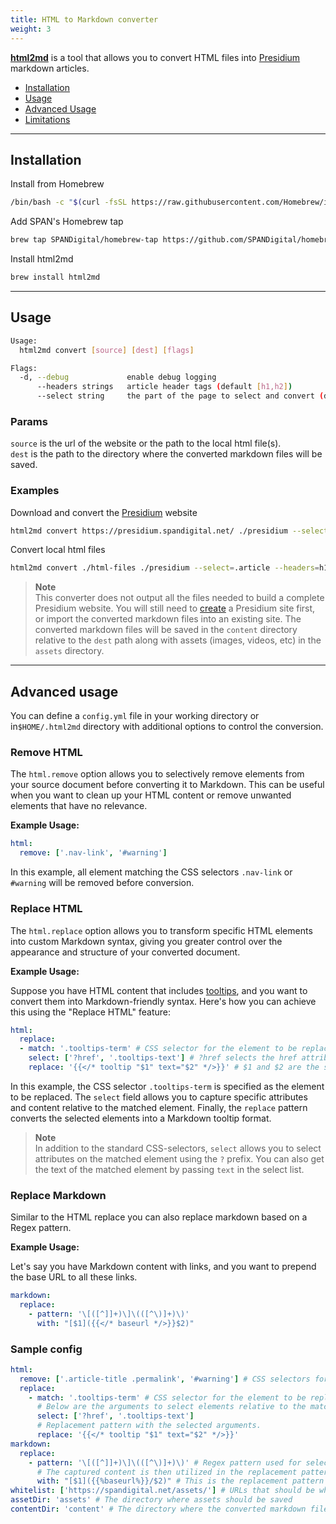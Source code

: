 ```yaml
---
title: HTML to Markdown converter
weight: 3
---
```


**[html2md](https://github.com/SPANDigital/presidium-html)** is a tool that allows you to convert HTML files into [Presidium](https://presidium.spandigital.net/) markdown articles.

* [Installation](#installation)
* [Usage](#usage)
* [Advanced Usage](#advanced-usage)
* [Limitations](#limitations)

---


## Installation

Install from Homebrew

```bash
/bin/bash -c "$(curl -fsSL https://raw.githubusercontent.com/Homebrew/install/master/install.sh)"
```

Add SPAN's Homebrew tap
```bash
brew tap SPANDigital/homebrew-tap https://github.com/SPANDigital/homebrew-tap.git
```

Install html2md
```bash
brew install html2md
```

---

## Usage
```bash
Usage:
  html2md convert [source] [dest] [flags]

Flags:
  -d, --debug             enable debug logging
      --headers strings   article header tags (default [h1,h2])
      --select string     the part of the page to select and convert (default "body")
```

### Params
`source` is the url of the website or the path to the local html file(s).  
`dest` is the path to the directory where the converted markdown files will be saved.

### Examples
Download and convert the [Presidium](https://presidium.spandigital.net/) website
```bash
html2md convert https://presidium.spandigital.net/ ./presidium --select="#presidium-content"
```

Convert local html files
```bash
html2md convert ./html-files ./presidium --select=.article --headers=h1
```

> **Note**  
> This converter does not output all the files needed to build a complete Presidium website. You will still need to [create](https://presidium.spandigital.net/getting-started/) a Presidium site first, or import the converted markdown files into an existing site.
> The converted markdown files will be saved in the `content` directory relative to the `dest` path along with assets (images, videos, etc) in the `assets` directory.
---

## Advanced usage


You can define a `config.yml` file in your working directory or in`$HOME/.html2md` directory with additional options to control the conversion.

### Remove HTML

The `html.remove` option allows you to selectively remove elements from your source document before converting it to Markdown. 
This can be useful when you want to clean up your HTML content or remove unwanted elements that have no relevance.

**Example Usage:**

```yaml
html:
  remove: ['.nav-link', '#warning']

```

In this example, all element matching the CSS selectors `.nav-link` or `#warning` will be removed before conversion.

### Replace HTML
The `html.replace` option allows you to transform specific HTML elements into custom Markdown syntax, giving you greater control over the appearance and structure of your converted document.

**Example Usage:**

Suppose you have HTML content that includes [tooltips](https://presidium.spandigital.net/reference/markdown/#tooltips), and you want to convert them into Markdown-friendly syntax. Here's how you can achieve this using the "Replace HTML" feature:
```yaml
html:
  replace:
  - match: '.tooltips-term' # CSS selector for the element to be replaced
    select: ['?href', '.tooltips-text'] # ?href selects the href attribute of the matched element, .tooltips-text selects the content of a child element with the class "tooltips-text"
    replace: '{{</* tooltip "$1" text="$2" */>}}' # $1 and $2 are the selected elements
```

In this example, the CSS selector `.tooltips-term` is specified as the element to be replaced. The `select` field allows you to capture specific attributes and content relative to the matched element. Finally, the `replace` pattern converts the selected elements into a Markdown tooltip format.

> **Note**  
> In addition to the standard CSS-selectors, `select` allows you to select attributes on the matched element using the `?` prefix. 
> You can also get the text of the matched element by passing `text` in the select list.

### Replace Markdown
Similar to the HTML replace you can also replace markdown based on a Regex pattern.

**Example Usage:**

Let's say you have Markdown content with links, and you want to prepend the base URL to all these links.
```yaml
markdown:
  replace:
    - pattern: '\[([^]]+)\]\(([^\)]+)\)'
      with: "[$1]({{</* baseurl */>}}$2)"
```

### Sample config
```yaml
html:
  remove: ['.article-title .permalink', '#warning'] # CSS selectors for elements that should be removed before conversion.
  replace:
    - match: '.tooltips-term' # CSS selector for the element to be replaced.
      # Below are the arguments to select elements relative to the matched element.
      select: ['?href', '.tooltips-text']
      # Replacement pattern with the selected arguments.
      replace: '{{</* tooltip "$1" text="$2" */>}}'
markdown:
  replace:
    - pattern: '\[([^]]+)\]\(([^\)]+)\)' # Regex pattern used for selecting and capturing specific content.
      # The captured content is then utilized in the replacement pattern below.
      with: "[$1]({{%baseurl%}}/$2)" # This is the replacement pattern for converting Markdown links.
whitelist: ['https://spandigital.net/assets/'] # URLs that should be whitelisted for conversion
assetDir: 'assets' # The directory where assets should be saved
contentDir: 'content' # The directory where the converted markdown files should be saved
```
